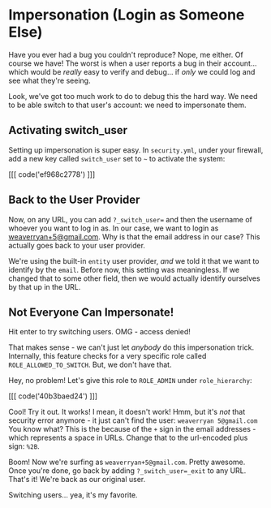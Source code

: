 # Impersonation (Login as Someone Else)

Have you ever had a bug you couldn't reproduce? Nope, me either. Of course we have!
The worst is when a user reports a bug in their account... which would be *really*
easy to verify and debug... if *only* we could log and see what they're seeing.

Look, we've got too much work to do to debug this the hard way. We need to be able
switch to that user's account: we need to impersonate them.

## Activating switch_user

Setting up impersonation is super easy. In `security.yml`, under your firewall,
add a new key called `switch_user` set to `~` to activate the system:

[[[ code('ef968c2778') ]]]

## Back to the User Provider

Now, on any URL, you can add `?_switch_user=`  and then the username of whoever
you want to log in as. In our case, we want to login as weaverryan+5@gmail.com. Why
is that the email address in our case? This actually goes back to your user provider.

We're using the built-in `entity` user provider, *and* we told it that we want to
identify by the `email`. Before now, this setting was meaningless. If we changed that
to some other field, then we would actually identify ourselves by that up in the URL.

## Not Everyone Can Impersonate!

Hit enter to try switching users. OMG - access denied!

That makes sense - we can't just let *anybody* do this impersonation trick. Internally,
this feature checks for a very specific role called `ROLE_ALLOWED_TO_SWITCH`. But,
we don't have that.

Hey, no problem! Let's give this role to `ROLE_ADMIN` under `role_hierarchy`:

[[[ code('40b3baed24') ]]]

Cool! Try it out. It works! I mean, it doesn't work! Hmm, but it's *not* that security
error anymore - it just can't find the user: `weaverryan 5@gmail.com` You know what?
This is the because of the `+` sign in the email addresses - which represents a
space in URLs. Change that to the url-encoded plus sign: `%2B`.

Boom! Now we're surfing as `weaverryan+5@gmail.com`. Pretty awesome. Once you're
done, go back by adding `?_switch_user=_exit` to any URL. That's it! We're back
as our original user.

Switching users... yea, it's my favorite.
